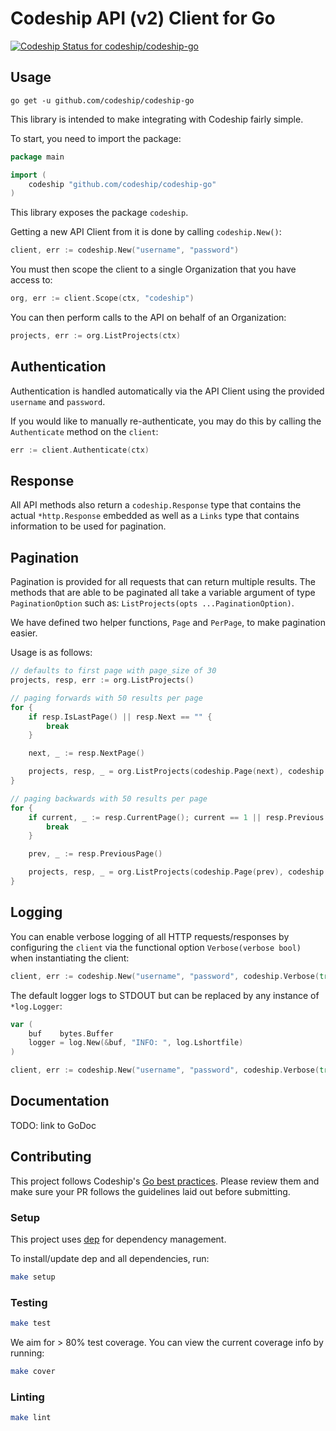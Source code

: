 # Codeship API (v2) Client for Go

[![Codeship Status for codeship/codeship-go](https://app.codeship.com/projects/c38f3280-792b-0135-21bb-4e0cf8ff365b/status?branch=master)](https://app.codeship.com/projects/244943)

## Usage

`go get -u github.com/codeship/codeship-go`

This library is intended to make integrating with Codeship fairly simple.

To start, you need to import the package:

```go
package main

import (
    codeship "github.com/codeship/codeship-go"
)
```

This library exposes the package `codeship`.

Getting a new API Client from it is done by calling `codeship.New()`:

```go
client, err := codeship.New("username", "password")
```

You must then scope the client to a single Organization that you have access to:

```go
org, err := client.Scope(ctx, "codeship")
```

You can then perform calls to the API on behalf of an Organization:

```go
projects, err := org.ListProjects(ctx)
```

## Authentication

Authentication is handled automatically via the API Client using the provided `username` and `password`.

If you would like to manually re-authenticate, you may do this by calling the `Authenticate` method on the `client`:

```go
err := client.Authenticate(ctx)
```

## Response

All API methods also return a `codeship.Response` type that contains the actual `*http.Response` embedded as well as a `Links` type that contains information to be used for pagination.

## Pagination

Pagination is provided for all requests that can return multiple results. The methods that are able to be paginated all take a variable argument of type `PaginationOption` such as: `ListProjects(opts ...PaginationOption)`.

We have defined two helper functions, `Page` and `PerPage`, to make pagination easier.

Usage is as follows:

```go
// defaults to first page with page_size of 30
projects, resp, err := org.ListProjects()

// paging forwards with 50 results per page
for {
    if resp.IsLastPage() || resp.Next == "" {
        break
    }

    next, _ := resp.NextPage()

    projects, resp, _ = org.ListProjects(codeship.Page(next), codeship.PerPage(50))
}

// paging backwards with 50 results per page
for {
    if current, _ := resp.CurrentPage(); current == 1 || resp.Previous == "" {
        break
    }

    prev, _ := resp.PreviousPage()

    projects, resp, _ = org.ListProjects(codeship.Page(prev), codeship.PerPage(50))
}
```

## Logging

You can enable verbose logging of all HTTP requests/responses by configuring the `client` via the functional option `Verbose(verbose bool)` when instantiating the client:

```go
client, err := codeship.New("username", "password", codeship.Verbose(true))
```

The default logger logs to STDOUT but can be replaced by any instance of `*log.Logger`:

```go
var (
    buf    bytes.Buffer
    logger = log.New(&buf, "INFO: ", log.Lshortfile)
)

client, err := codeship.New("username", "password", codeship.Verbose(true), codeship.Logger(logger))
```

## Documentation

TODO: link to GoDoc

## Contributing

This project follows Codeship's [Go best practices](https://github.com/codeship/go-best-practices). Please review them and make sure your PR follows the guidelines laid out before submitting.

### Setup

This project uses [dep](https://github.com/golang/dep) for dependency management.

To install/update dep and all dependencies, run:

```bash
make setup
```

### Testing

```bash
make test
```

We aim for > 80% test coverage. You can view the current coverage info by running:

```bash
make cover
```

### Linting

```bash
make lint
```
